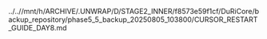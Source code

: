 ../..//mnt/h/ARCHIVE/.UNWRAP/D/STAGE2_INNER/f8573e59f1cf/DuRiCore/backup_repository/phase5_5_backup_20250805_103800/CURSOR_RESTART_GUIDE_DAY8.md